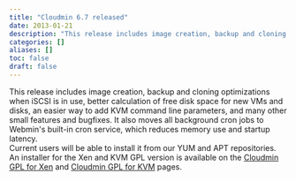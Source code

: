 ```yaml
---
title: "Cloudmin 6.7 released"
date: 2013-01-21
description: "This release includes image creation, backup and cloning optimizations when iSCSI is in use,..."
categories: []
aliases: []
toc: false
draft: false
---
```

This release includes image creation, backup and cloning optimizations when iSCSI is in use, better calculation of free disk space for new VMs and disks, an easier way to add KVM command line parameters, and many other small features and bugfixes. It also moves all background cron jobs to Webmin's built-in cron service, which reduces memory use and startup latency. <br />
 Current users will be able to install it from our YUM and APT repositories. An installer for the Xen and KVM GPL version is available on the [Cloudmin GPL for Xen][1] and [Cloudmin GPL for KVM][2] pages.

  [1]: cinstall-xen.html
  [2]: cinstall-kvm.html
